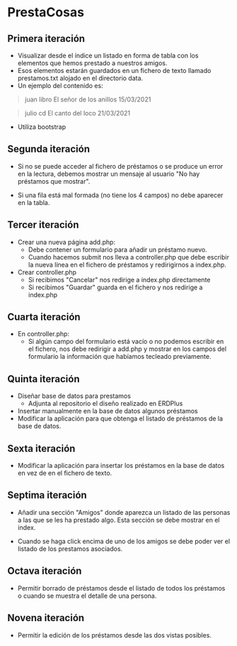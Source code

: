 # PrestaCosas

## Primera iteración

- Visualizar desde el índice un listado en forma de tabla con los elementos que hemos prestado a nuestros amigos.
- Esos elementos estarán guardados en un fichero de texto llamado prestamos.txt alojado en el directorio data.
- Un ejemplo del contenido es:
> juan  libro   El señor de los anillos 15/03/2021

> julio cd  El canto del loco   21/03/2021

- Utiliza bootstrap

## Segunda iteración

- Si no se puede acceder al fichero de préstamos o se produce un error en la lectura, debemos mostrar un mensaje al usuario "No hay préstamos que mostrar".

- Si una fila está mal formada (no tiene los 4 campos) no debe aparecer en la tabla.

## Tercer iteración

- Crear una nueva página add.php:
    - Debe contener un formulario para añadir un préstamo nuevo.
    - Cuando hacemos submit nos lleva a controller.php que debe escribir la nueva línea en el fichero de préstamos y redirigirnos a index.php.
- Crear controller.php
    - Si recibimos "Cancelar" nos redirige a index.php directamente
    - Si recibimos "Guardar" guarda en el fichero y nos redirige a index.php

## Cuarta iteración

- En controller.php:
    - Si algún campo del formulario está vacío o no podemos escribir en el fichero, nos debe redirigir a add.php y mostrar en los campos del formulario la información que habíamos tecleado previamente.

## Quinta iteración

- Diseñar base de datos para prestamos
    - Adjunta al repositorio el diseño realizado en ERDPlus
- Insertar manualmente en la base de datos algunos préstamos
- Modificar la aplicación para que obtenga el listado de préstamos de la base de datos.

## Sexta iteración

- Modificar la aplicación para insertar los préstamos en la base de datos en vez de en el fichero de texto.

## Septima iteración

- Añadir una sección "Amigos" donde aparezca un listado de las personas a las que se les ha prestado algo. Esta sección se debe mostrar en el index.

- Cuando se haga click encima de uno de los amigos se debe poder ver el listado de los prestamos asociados.
    
## Octava iteración

- Permitir borrado de préstamos desde el listado de todos los préstamos o cuando se muestra el detalle de una persona.

## Novena iteración

- Permitir la edición de los préstamos desde las dos vistas posibles.